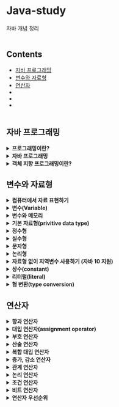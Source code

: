 # Java-study
자바 개념 정리 
<br><br>

## Contents
- [자바 프로그래밍](#자바-프로그래밍)
- [변수와 자료형](#변수와-자료형)
- [연산자](#연산자)
- [](#)
- [](#)
- [](#)
<br><br>

## 자바 프로그래밍

<details>
<summary><b>프로그래밍이란?</b></summary>

- 프로그래밍: 컴퓨터가 일을 수행하도록 프로그래밍 언어로 명령어 집합(프로그램)을 만드는 일
- 컴파일: 프로그래밍 언어를 컴퓨터가 실행가능한 기계어로 만드는 일
- 컴파일러: 기계어로 바꾸어 주는 프로그램 (ex. 자바 컴파일러, gcc)
</details>

<details>
<summary><b>자바 프로그래밍</b></summary>

- 자바의 역사
    - 1991년 제임스 고슬링을 비롯한 선 마이크로 시스템스 연구원들이 처음 개발
    - 가전, 휴대용 장치에 사용되는 소프트웨어 언어로 개발됨
    - 안정성이 중요
- 자바 프로그래밍의 특징
    - 플랫폼에 영향을 받지 않으므로 다양한 환경에서 사용할 수 있음   
    ![1-1](https://user-images.githubusercontent.com/84164109/138914154-f9a1716a-5415-45b9-b2ca-17da1c08ba94.png)
    - 객체 지향 언어이기 때문에 유지보수가 쉽고 확장성이 좋음
    - 프로그램이 안정적임
    - 풍부한 기능이 제공되는 오픈 소스
</details>

<details>
<summary><b>객체 지향 프로그래밍이란?</b></summary>

- 프로그램의 구현을 시간의 흐름순이 아닌 객체간의 관계와 협력을 기반으로 프로그램하는 것
- Object Oriented Programming(OOP) 이라고 함 (cf. 절차 지향 프로그래밍(Procedural Programming))
- 사용하는 언어: Java, C++, C#, Python, JavaScript, Ruby 등 다수 
- 장점: 재사용성, 유지보수, 코드 관리, 신뢰성 높은 프로그램
</details>

## 변수와 자료형

<details>
<summary><b>컴퓨터에서 자료 표현하기</b></summary>

- 2진수
    - 0과 1로만 데이터를 저장함
    - bit(비트): 컴퓨터가 표현하는 데이터의 최소 단위로 2진수 하나의 값을 저장할 수 있는 메모리의 크기
    - byte(바이트): 1byte = 8bit
- 2진수와 10진수   
    ![2-1](https://user-images.githubusercontent.com/84164109/138914139-205f0e98-d2dd-4872-9a23-6903468b4ba2.png)
- 2진수와 8진수, 16진수   
    ![2-2](https://user-images.githubusercontent.com/84164109/138914131-f936fc1a-6633-47b8-8f07-473fb590428c.png)
</details>

<details>
<summary><b>변수(Variable)</b></summary>

- 변수의 사용
    - 프로그램에서는 항상 변하는 값을 나타낼 필요가 있음 (ex. 학생의 성적, 합계, 게임의 레벨, 회원 주소 등)
    - 표현하려는 수에 맞는 데이터 타입(자료형)을 이용하여 변수 선언
    - 표현하려는 자료가 숫자, 문자, 문자열 등 다양할 수 있으므로 그에 맞는 자료형 사용
    - 변수 선언은 자료형과 변수 명으로 선언하며 선언과 동시에 초기화할 수 있음
- 변수의 이름
    - 영문자(대문자, 소문자)와 숫자, 특수문자 중 $, _ 사용 가능 (ex. count100, _master)
    - 시작은 숫자로 할 수 없음 (ex. 27days (X), 1abc(X))
    - 자바에서 이미 사용하고 있는 예약어는 사용할 수 없음 (ex. while, break 등)
    - 변수 이름은 프로그램 내에서 사용되는 것이므로 그 용도에 맞고 가독성이 좋게 만드는 것이 중요함
</details>

<details>
<summary><b>변수와 메모리</b></summary>

- 변수를 선언하면 해당되는 자료형의 크기만큼 메모리 할당
- 변수는 할당된 메모리를 가리키는 이름
</details>

<details>
<summary><b>기본 자료형(privitive data type)</b></summary>

![3-1](https://user-images.githubusercontent.com/84164109/138914113-6096025c-fbf8-4179-b6d3-69e997af9f2a.png)
</details>

<details>
<summary><b>정수형</b></summary>

![3-4](https://user-images.githubusercontent.com/84164109/138916452-bfecdab6-8000-4cc4-afc1-e1020b9214b7.png)

- byte와 short
    - byte: 1바이트 단위의 자료형으로 동영상, 음악 파익, 실행 파일의 자료를 처리할 때 사용
    - short: 2바이트 단위의 자료형으로 C/C++ 언어와 호환 시 사용
- int   
    ![3-4 - 복사본](https://user-images.githubusercontent.com/84164109/138916500-899bafa2-c707-4cf8-b180-3f3fe66964ae.png)
    - 자바에서 사용하는 정수에 대한 기본 자료형
    - 4바이트 단위의 자료형
    - 프로그램에서 사용하는 모든 숫자(리터럴)은 int로 저장됨
    - 32비트를 초과하는 숫자는 long 자료형으로 처리
- long
    - 8바이트 단위의 자료형
    - 숫자의 뒤에 알파벳 L 또는 l을 써서 long형임을 표시   
    (ex. int num = 12345678900; // error
        long lnum = 12345678900; // error
        long lnumber = 12345678900L; // ok)
</details>

<details>
<summary><b>실수형</b></summary>

- 부동 소수점 방식
    - 실수는 정수보다 정밀하기 때문에 정수와는 다른 방식으로 표현해야 함   
    (ex. 부동 소수점 방식으로 실수 값 0.1 표현)   
    ![3-3](https://user-images.githubusercontent.com/84164109/138914256-576a8b4f-2ffb-4387-a428-ae8104ca5939.png)
    - 지수부와 가수부로 표현
    - 컴퓨터에서는 밑수를 2로 사용
    - 정규화: 가수가 밑수보다 작은 한 자리까지 기수로 표현되는 것
    - 컴퓨터에서는 밑수가 2이므로 정규화를 하게 되면 가수부분의 첫번째 자리 숫자는 항상 1이 됨 (ex. 0.2 = 0.4*2^(-1) = 1.6*2^(-3))
    - 지수부가 0을 표현할 수 없기 때문에 약간의 오차가 발생할 수 있음
- float와 double   
    ![3-5](https://user-images.githubusercontent.com/84164109/138914339-01cca55d-a0f9-48a9-81ed-6bf430b0a604.png)
    - 자바에서는 실수의 기본 타입으로 double을 사용
</details>

<details>
<summary><b>문자형</b></summary>

- 프로그램에서 문자의 표현
    - 문자도 정수로 표현함
    - 어떤 문자를 컴퓨터 내부에서 표현하기 위해 특정 정수값을 정의
    - 문자세트(character set): 각 문자를 얼마로 표현할 것인지 코드 값을 모아둔 것 (ex. ASKII, euc-kr, utf-8, utf-16 등)   
    ![3-6](https://user-images.githubusercontent.com/84164109/138914362-4a2fff26-f908-43dd-af94-3c1de39c31c1.png)

- 자바에서 문자의 표현
    - 자바는 문자를 나타내기 위해 전세계 표준인 UNICODE를 사용
    - utf-16 인코딩 사용 (모든 문자를 2바이트로 표시)

- char
    - 문자를 위한 데이터 타입
    - 내부적으로 숫자로 표현되므로 숫자를 넣어도 문자가 출력될 수 있음

- 참고
    - character set: 문자를 숫자로 변환한 값의 세트
    - encoding: 문자가 숫자로 변환되는 것
    - decoding: 숫자에서 다시 문자로 변환되는 것
    - ASKII code: 알파벳과 숫자 특수 문자등을 1바이트에 표현하는데 사용하는 문자세트
    - UNICODE: 전 세계 표준으로 만든 문자 세트
    - UTF-8: 1바이트에서 4바이트까지 다양하게 문자를 표현할 수 있음
    - UTF-16: 2바이트로 문자를 표현
    - [한글 유니코드 표](http://www.unicode.org/charts/PDF/UAC00.pdf)
</details>

<details>
<summary><b>논리형</b></summary>

- boolean
    - true(참), false(거짓) 두 가지만 나타냄
    - 1바이트 사용
    - 값이 존재하는지, 배열이 비었는지, 결과가 참인지 거짓인지 등을 표현
</details>

<details>
<summary><b>자료형 없이 지역변수 사용하기 (자바 10 지원)</b></summary>

- var
    - local variable type infernce
    - 추론 가능한 변수에 대한 자료형을 선언하지 않음
    - 한번 선언하여 추론된 변수는 다른 타입의 값을 대입할 수 없음
    - 지역 변수만 사용 가능
</details>

<details>
<summary><b>상수(constant)</b></summary>

- 변하지 않는 수 (ex. 원주율 = 3.14, 1년 = 12개월 등)
- final 예약어를 사용하여 선언
- 상수를 사용하면 변하지 않는 값을 반복하여 사용할 때 의미있는 문자로 인식하기 쉽고, 변하더라도 선언한 부분만 변경하면 되므로 여러 부분을 수정할 필요가 없음
</details>

<details>
<summary><b>리터럴(literal)</b></summary>

- 프로그램에서 사용하는 숫자, 문자, 논리값을 뜻함
- 상수 풀(constant pool)에 있음
- 정수 리터럴은 int로, 실수 리터럴은 double로 저장됨 (정수의 범위가 넘어가는 경우는 L, l을, float로 사용하려는 경우는 F, f 식별자를 적어야 함)
</details>

<details>
<summary><b>형 변환(type conversion)</b></summary>

- 서로 다른 자료형 간에 연산 등의 수행을 위해 하나의 자료형으로 통일하는 것
- 묵시적 형 변환(explicit type conversion, 자동 형 변환)과 명시적 형 변환(implicit type conversion, 강제 형 변환)이 있음
- 바이트 크기가 작은 자료형에서 큰 자료형으로의 형 변환은 자동으로 이루어짐
- 덜 정밀한 자료형에서 더 정밀한 자료형으로의 형 변환은 자동으로 이루어짐
    
![3-7](https://user-images.githubusercontent.com/84164109/138914404-9e7c8f1d-b75e-4c85-98b9-88b85e5d58d4.png)
</details>

## 연산자

<details>
<summary><b>항과 연산자</b></summary>

- 항(operand): 연산에 사용되는 값
- 연산자(operator): 항을 이용하여 연산하는 기호
</details>

<details>
<summary><b>대입 연산자(assignment operator)</b></summary>

- 변수에 다른 변수나 값을 대입하는 연산자
- 이항 연산자 중 우선 순위가 가장 낮은 연산자
- 왼쪽 변수(또는 식, 값) = 오른쪽 변수(또는 식, 값)
</details>

<details>
<summary><b>부호 연산자</b></summary>

- 단항 연산자
- 변수의 부호를 유지 하거나(+) 바꿈(-)
- 실제 변수의 부호가 변하려면 대입 연산자를 사용해야 함
</details>

<details>
<summary><b>산술 연산자</b></summary>

![3-8](https://user-images.githubusercontent.com/84164109/138914422-87c94c8f-419a-4295-9482-82032a0361b5.png)
- 사칙연산자
- %: 숫자 n 의 나머지 범위는 0 ~ n-1
</details>

<details>
<summary><b>복합 대입 연산자</b></summary>

- 대입 연산자와 다른 연산자가 함께 쓰임
    
![3-9](https://user-images.githubusercontent.com/84164109/138914439-f6607b47-f98d-446d-8619-30f86eae1417.png)
</details>

<details>
<summary><b>증가, 감소 연산자</b></summary>

- 단항 연산자
- 변수의 값을 1 더하거나 1 뺄 때 사용
- 연산자가 항의 앞에 있는가 뒤에 있는가에 따라 연산 시점과 결과가 달라짐
- 문장(statement)의 끝(;)을 기준으로 연산 시점을 생각해야 함
    
![3-10](https://user-images.githubusercontent.com/84164109/138914071-849d3db3-5f76-41c5-96aa-d821eb976ea9.png)
</details>

<details>
<summary><b>관계 연산자</b></summary>

- 이항 연산자
- 연산의 결과가 true(참), false(거짓)으로 반환 됨, 비교연산자 라고도 함
- 조건문, 반복문의 조건식으로 많이 사용 됨
    
![3-11](https://user-images.githubusercontent.com/84164109/138914036-27a72e0c-9c04-4357-a4b8-505b00d35aa9.png)
</details>

<details>
<summary><b>논리 연산자</b></summary>

- 관계 연산자와 혼합하여 많이 사용됨
- 연산의 결과가 true(참), false(거짓)으로 반환됨
    
![3-12](https://user-images.githubusercontent.com/84164109/138914015-28cd3b37-34c9-4d72-b72a-ee9d845ec56e.png)

- 단락 회로 평가(short circuit evaluation): 논리 연산에서 모든 항이 실행되지 않는 경우
    - 논리 곱(&&)은 두 항의 결과가 모두 true일 때만 결과가 true   
    -> 앞의 항의 결과가 false이면 뒤 항의 결과를 평가하지 않음
    - 논리 합(||)은 두 항의 결과가 모두 false일 때만 결과가 false   
    -> 앞의 항의 결과가 true이면 뒤 항의 결과를 평가하지 않음
</details>

<details>
<summary><b>조건 연산자</b></summary>

- 삼항 연산자
- 조건식의 결과가 true(참)인 경우와 false(거짓)인 경우에 따라 다른 결과가 수행됨
- if (조건문)을 간단히 표현할 때 사용할 수 있음
    
![3-13](https://user-images.githubusercontent.com/84164109/138914004-3bc1dd07-7afd-4fa0-80d7-b9c2ed4f2bd9.png)
</details>

<details>
<summary><b>비트 연산자</b></summary>

- 대입 연산자와 다른 연산자가 함께 쓰임
- 마스크: 특정 비트를 가리고 몇 개의 비트 값만 사용할 때
- 비트 켜기: 특정 비트들만을 1로 설정해서 사용하고 싶을 때
(ex. & 00001111 (하위 4비트 중 1인 비트만 꺼내기))
- 비트 끄기: 특정 비트들만을 0으로 설정해서 사용하고 싶을 때
(ex. | 11110000 (하위 4비트 중 0 인 비트만 0으로 만들기))
- 비트 토글:  모든 비트들을 0은 1로, 1은 0으로 바꾸고 싶을 때
    
![3-14](https://user-images.githubusercontent.com/84164109/138913983-3f248bb7-b64e-46af-8175-a0398d4319d2.png)
</details>

<details>
<summary><b>연산자 우선순위</b></summary>

![3-15](https://user-images.githubusercontent.com/84164109/138913762-b9858343-b334-4b3b-ad39-2a773d7a9317.png)
</details>
